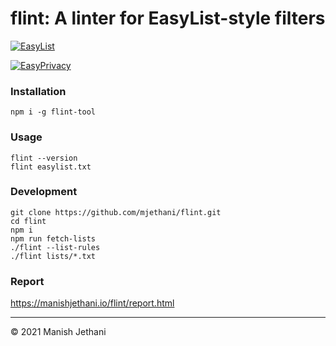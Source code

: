 # flint: A linter for EasyList-style filters

[![EasyList](https://github.com/mjethani/flint/actions/workflows/easylist.yml/badge.svg)](https://github.com/mjethani/flint/actions/workflows/easylist.yml)

[![EasyPrivacy](https://github.com/mjethani/flint/actions/workflows/easyprivacy.yml/badge.svg)](https://github.com/mjethani/flint/actions/workflows/easyprivacy.yml)

### Installation

```
npm i -g flint-tool
```

### Usage

```
flint --version
flint easylist.txt
```

### Development

```
git clone https://github.com/mjethani/flint.git
cd flint
npm i
npm run fetch-lists
./flint --list-rules
./flint lists/*.txt
```

### Report

https://manishjethani.io/flint/report.html

---

&copy; 2021 Manish Jethani
